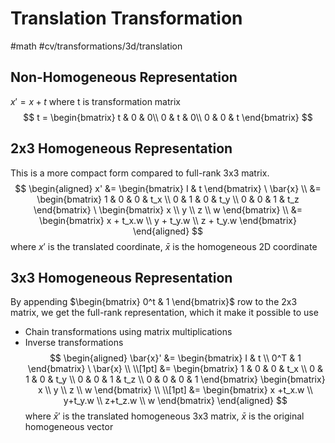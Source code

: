 # Translation Transformation
#math #cv/transformations/3d/translation 
## Non-Homogeneous Representation
$x' = x + t$ where t is transformation matrix
$$
t = 
\begin{bmatrix}
t & 0 & 0\\
0 & t & 0\\
0 & 0 & t
\end{bmatrix}
$$

## 2x3 Homogeneous Representation
This is a more compact form compared to full-rank 3x3 matrix.
$$
\begin{aligned}
x' &= \begin{bmatrix} I & t \end{bmatrix} \ \bar{x} \\
   &= \begin{bmatrix} 
   1 & 0 & 0 & t_x \\ 
   0 & 1 & 0 & t_y \\ 
   0 & 0 & 1 & t_z
   \end{bmatrix} \ \begin{bmatrix} x \\ y \\ z \\ w \end{bmatrix} \\
   &= \begin{bmatrix} x + t_x.w \\ y + t_y.w \\ z + t_y.w \end{bmatrix}
\end{aligned}
$$
where $x'$ is the translated coordinate, $\bar{x}$ is the homogeneous 2D coordinate

## 3x3 Homogeneous Representation
By appending $\begin{bmatrix} 0^t & 1 \end{bmatrix}$ row to the 2x3 matrix, we get the full-rank representation, which it make it possible to use
- Chain transformations using matrix multiplications
- Inverse transformations
$$
\begin{aligned}
\bar{x}' &= \begin{bmatrix} I & t \\ 0^T & 1 \end{bmatrix} \ \bar{x} \\
		\\[1pt]
		 &= \begin{bmatrix} 
		 1 & 0 & 0 & t_x \\ 
		 0 & 1 & 0 & t_y \\ 
		 0 & 0 & 1 & t_z \\
		 0 & 0 & 0 & 1
		 \end{bmatrix}
		 \begin{bmatrix}
		 x \\ y \\ z \\ w
		 \end{bmatrix}
		  \\
		\\[1pt]
		 &= \begin{bmatrix} 
		 x +t_x.w \\ y+t_y.w \\ z+t_z.w \\ w
		\end{bmatrix}
\end{aligned}
$$
where $\bar{x}'$ is the translated homogeneous 3x3 matrix, $\bar{x}$ is the original homogeneous vector